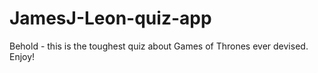 # JamesJ-Leon-quiz-app
Behold - this is the toughest quiz about Games of Thrones ever devised. Enjoy!
